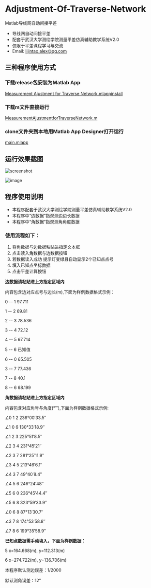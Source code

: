 # Adjustment-Of-Traverse-Network
Matlab导线网自动间接平差

- 导线网自动间接平差
- 配套于武汉大学测绘学院测量平差仿真辅助教学系统V2.0
- 仅限于平差课程学习与交流
- Email: lijintao.alex@qq.com

## 三种程序使用方式

### 下载release包安装为Matlab App

[Measurement Ajustment for Traverse Network.mlappinstall](https://github.com/AkexStar/Adjustment-Of-Traverse-Network/releases)

### 下载m文件直接运行

[MeasurementAjustmentforTraverseNetwork.m](https://github.com/AkexStar/Adjustment-Of-Traverse-Network/blob/main/MeasurementAjustmentforTraverseNetwork.m)

### clone文件夹到本地用Matlab App Designer打开运行

[main.mlapp](https://github.com/AkexStar/Adjustment-Of-Traverse-Network/tree/main/AppDesignerCode)

## 运行效果截图

![screenshot](https://user-images.githubusercontent.com/55226358/205250148-a5a1e11a-8a2d-452a-a038-d036d27fde84.png)

![image](https://user-images.githubusercontent.com/55226358/205250351-046d6c99-f0e4-4573-ac36-a8f6a26f6029.png)

## 程序使用说明

- 本程序配套于武汉大学测绘学院测量平差仿真辅助教学系统V2.0
- 本程序中“边数据”指观测边边长数据
- 本程序中“角数据”指观测角角度数据

### 使用流程如下：

1. 将角数据与边数据粘贴进指定文本框
2. 点击读入角数据与边数据按钮
3. 若数据读入成功 提示灯变绿且自动显示2个已知点点号
4. 填入已知点坐标数据
5. 点击平差计算按钮

**边数据请粘贴进上方指定区域内**

内容包含边对应点号与边长(m),下面为样例数据格式示例：

0 -- 1	97.711

1 -- 2	69.81

2 -- 3	78.536

3 -- 4	72.12

4 -- 5	67.714

5 -- 6	已知值

6 -- 0	65.505

3 -- 7	77.436

7 -- 8	40.1

8 -- 6	68.199

**角数据请粘贴进上方指定区域内**

内容包含对应角号与角度(°′″),下面为样例数据格式示例:

∠0 1 2	236°00′33.5″

∠1 0 6	130°33′18.9″

∠1 2 3	225°51′8.5″

∠2 3 4	231°45′21″

∠2 3 7	281°25′11.9″

∠3 4 5	213°46′6.1″

∠4 3 7	49°40′8.4″

∠4 5 6	246°24′48″

∠5 6 0	236°45′44.4″

∠5 6 8	323°59′33.9″

∠0 6 8	87°13′30.7″

∠3 7 8	174°53′58.8″

∠7 8 6	199°35′58.9″

**已知点数据需手动填入，下面为样例数据：**

5 x=164.668(m), y=112.313(m)

6 x=274.722(m), y=136.706(m)

本程序默认测边误差：1/2000

默认测角误差：12″
